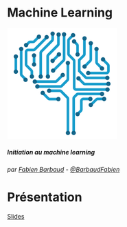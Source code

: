 Machine Learning
===

![](images/NN.png)

##### Initiation au machine learning

###### par [Fabien Barbaud](fabien.barbaud@timeonegroup.com) - [@BarbaudFabien](https://twitter.com/BarbaudFabien)

Présentation
===

[Slides](ml.md)
